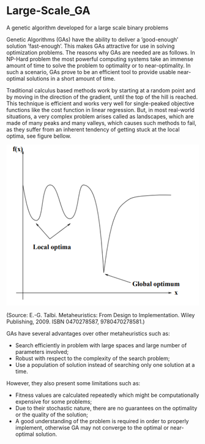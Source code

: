 # Large-Scale_GA
A genetic algorithm developed for a large scale binary problems


Genetic Algorithms (GAs) have the ability to deliver a ’good-enough’ solution ’fast-enough’. This makes GAs attractive for use in solving optimization problems. The reasons why GAs are needed are as follows. In NP-Hard problem the most powerful computing systems take an immense amount of time to solve the problem to optimality or to near-optimality.
In such a scenario, GAs prove to be an efficient tool to provide usable near-optimal solutions in a short amount of time.

Traditional calculus based methods work by starting at a random point and by moving in the direction of the gradient, until the top of the hill is reached. This technique is efficient and works very well for single-peaked objective functions like the cost function in linear regression. But, in most real-world situations, a very complex problem arises called as landscapes, which are made of many peaks and many valleys, which causes such methods to fail, as they suffer from an inherent tendency of getting stuck at the local optima, see figure bellow.

![](LocalGlobalMinima.PNG)

(Source: E.-G. Talbi. Metaheuristics: From Design to Implementation. Wiley Publishing, 2009. ISBN 0470278587, 9780470278581.)

GAs have several advantages over other metaheuristics such as:
- Search efficiently in problem with large spaces and large number of parameters involved;
- Robust with respect to the complexity of the search problem;
- Use a population of solution instead of searching only one solution at a time.

However, they also present some limitations such as:
- Fitness values are calculated repeatedly which might be computationally expensive for some problems;
- Due to their stochastic nature, there are no guarantees on the optimality or the quality of the solution;
- A good understanding of the problem is required in order to properly implement, otherwise GA may not converge to the optimal or near-optimal solution.
